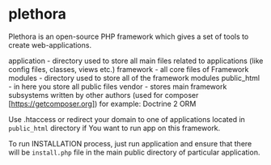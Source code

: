 # plethora
Plethora is an open-source PHP framework which gives a set of tools to create web-applications.

application - directory used to store all main files related to applications (like config files, classes, views etc.)
framework   - all core files of Framework
modules     - directory used to store all of the framework modules
public_html - in here you store all public files
vendor      - stores main framework subsystems written by other authors (used for composer [https://getcomposer.org])
              for example: Doctrine 2 ORM

Use .htaccess or redirect your domain to one of applications located in `public_html` directory if You want to run app on this framework.

To run INSTALLATION process, just run application and ensure that there will be `install.php` file in the main public directory of particular application.